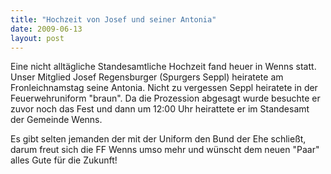 ```yaml
---
title: "Hochzeit von Josef und seiner Antonia"
date: 2009-06-13
layout: post
---
```


Eine nicht alltägliche Standesamtliche Hochzeit fand heuer in Wenns statt. Unser Mitglied Josef Regensburger (Spurgers Seppl) heiratete am Fronleichnamstag seine Antonia. Nicht zu vergessen Seppl heiratete in der Feuerwehruniform "braun". Da die Prozession abgesagt wurde besuchte er zuvor noch das Fest und dann um 12:00 Uhr heirattete er im Standesamt der Gemeinde Wenns.

Es gibt selten jemanden der mit der Uniform den Bund der Ehe schließt, darum freut sich die FF Wenns umso mehr und wünscht dem neuen "Paar" alles Gute für die Zukunft!